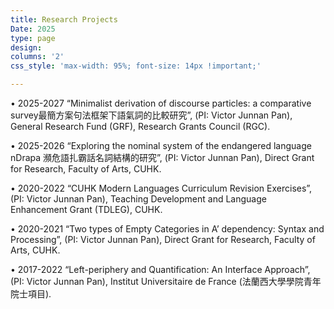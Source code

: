 ```yaml
---
title: Research Projects
Date: 2025
type: page
design: 
columns: '2' 
css_style: 'max-width: 95%; font-size: 14px !important;'

---
```


• 2025-2027 “Minimalist derivation of discourse particles: a comparative survey最簡方案句法框架下語氣詞的比較研究”, (PI: Victor Junnan Pan), General Research Fund (GRF), Research Grants Council (RGC).

• 2025-2026 “Exploring the nominal system of the endangered language nDrapa 瀕危語扎霸話名詞結構的研究”, (PI: Victor Junnan Pan), Direct Grant for Research, Faculty of Arts, CUHK.

• 2020-2022 “CUHK Modern Languages Curriculum Revision Exercises”, (PI: Victor Junnan Pan), Teaching Development and Language Enhancement Grant (TDLEG), CUHK.

• 2020-2021 “Two types of Empty Categories in A’ dependency: Syntax and Processing”, (PI: Victor Junnan Pan), Direct Grant for Research, Faculty of Arts, CUHK.

• 2017-2022 “Left-periphery and Quantification: An Interface Approach”, (PI: Victor Junnan Pan), Institut Universitaire de France (法蘭西大學學院青年院士項目).
